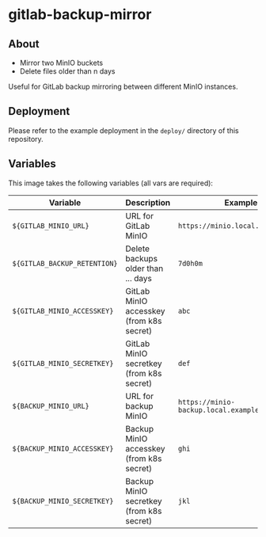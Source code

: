 # gitlab-backup-mirror

## About

- Mirror two MinIO buckets
- Delete files older than n days

Useful for GitLab backup mirroring between different MinIO instances.

## Deployment

Please refer to the example deployment in the `deploy/` directory of this repository.

## Variables

This image takes the following variables (all vars are required):

|Variable|Description|Example|
|--------|-----------|-------|
|`${GITLAB_MINIO_URL}`|URL for GitLab MinIO|`https://minio.local.example.com`|
|`${GITLAB_BACKUP_RETENTION}`|Delete backups older than ... days|`7d0h0m`|
|`${GITLAB_MINIO_ACCESSKEY}`|GitLab MinIO accesskey (from k8s secret)|`abc`|
|`${GITLAB_MINIO_SECRETKEY}`|GitLab MinIO secretkey (from k8s secret)|`def`|
|`${BACKUP_MINIO_URL}`|URL for backup MinIO|`https://minio-backup.local.example.com`|
|`${BACKUP_MINIO_ACCESSKEY}`|Backup MinIO accesskey (from k8s secret)|`ghi`|
|`${BACKUP_MINIO_SECRETKEY}`|Backup MinIO secretkey (from k8s secret)|`jkl`|
